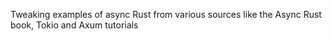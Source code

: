 Tweaking examples of async Rust from various sources like the Async Rust book, Tokio and Axum tutorials
